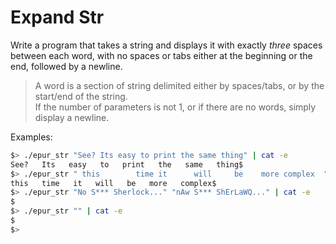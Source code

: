 # Expand Str

Write a program that takes a string and displays it with exactly *three* spaces
between each word, with no spaces or tabs either at the beginning or the end,
followed by a newline.

>A word is a section of string delimited either by spaces/tabs, or by the start/end of the string.  
If the number of parameters is not 1, or if there are no words, simply display
a newline.

Examples:
``` bash
$> ./epur_str "See? Its easy to print the same thing" | cat -e
See?   Its   easy   to   print   the   same   thing$
$> ./epur_str " this        time it      will     be    more complex  " | cat -e
this   time   it   will   be   more   complex$
$> ./epur_str "No S*** Sherlock..." "nAw S*** ShErLaWQ..." | cat -e
$
$> ./epur_str "" | cat -e
$
$>
```